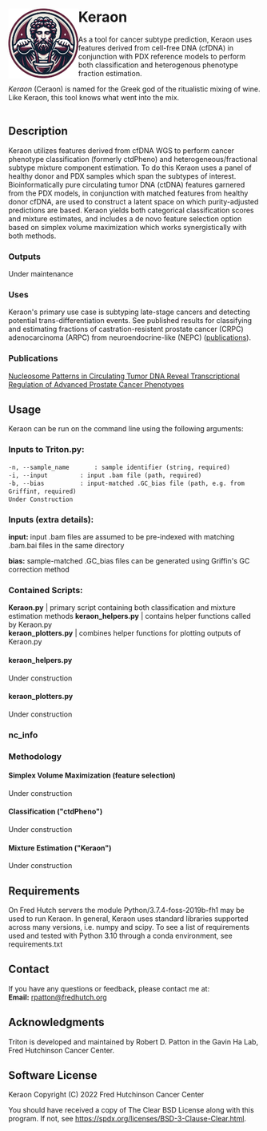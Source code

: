 # Keraon <img src="misc/logo_v1.png" width="140" align="left">
As a tool for cancer subtype prediction, Keraon uses features derived from cell-free DNA (cfDNA) in conjunction
with PDX reference models to perform both classification and heterogenous phenotype fraction estimation.

_Keraon_ (Ceraon) is named for the Greek god of the ritualistic mixing of wine.  
Like Keraon, this tool knows what went into the mix.
<br/><br/>

## Description
Keraon utilizes features derived from cfDNA WGS to perform cancer phenotype classification (formerly ctdPheno) and heterogeneous/fractional
subtype mixture component estimation. To do this Keraon uses a panel of healthy donor and PDX samples which span the subtypes of interest.
Bioinformatically pure circulating tumor DNA (ctDNA) features garnered from the PDX models, in conjunction with matched features from healthy
donor cfDNA, are used to construct a latent space on which purity-adjusted predictions are based. Keraon yields both categorical classification
scores and mixture estimates, and includes a de novo feature selection option based on simplex volume maximization which works synergistically
with both methods.

### Outputs

Under maintenance

### Uses

Keraon's primary use case is subtyping late-stage cancers and detecting potential trans-differentiation events. See published results for
classifying and estimating fractions of castration-resistent prostate cancer (CRPC) adenocarcinoma (ARPC) from neuroendocrine-like (NEPC) ([publications](#publications)).

### Publications

[Nucleosome Patterns in Circulating Tumor DNA Reveal Transcriptional Regulation of Advanced Prostate Cancer Phenotypes](https://doi.org/10.1158/2159-8290.CD-22-0692)

## Usage

Keraon can be run on the command line using the following arguments:

### Inputs to Triton.py:

```
-n, --sample_name		: sample identifier (string, required)  
-i, --input			: input .bam file (path, required)  
-b, --bias			: input-matched .GC_bias file (path, e.g. from Griffin†, required)  
Under Construction
```

### Inputs (extra details):

**input:** input .bam files are assumed to be pre-indexed with matching .bam.bai files in the same directory  

**bias:** sample-matched .GC_bias files can be generated using Griffin's GC correction method

### Contained Scripts:

**Keraon.py** | primary script containing both classification and mixture estimation methods
**keraon_helpers.py** | contains helper functions called by Keraon.py  
**keraon_plotters.py** | combines helper functions for plotting outputs of Keraon.py


#### keraon_helpers.py

Under construction

#### keraon_plotters.py

Under construction

### nc_info



### Methodology

#### Simplex Volume Maximization (feature selection)

Under construction

#### Classification ("ctdPheno")

Under construction

#### Mixture Estimation ("Keraon")

Under construction

## Requirements

On Fred Hutch servers the module Python/3.7.4-foss-2019b-fh1 may be used to run Keraon.
In general, Keraon uses standard libraries supported across many versions, i.e. numpy and scipy.
To see a list of requirements used and tested with Python 3.10 through a conda environment, see requirements.txt

## Contact
If you have any questions or feedback, please contact me at:  
**Email:** <rpatton@fredhutch.org>

## Acknowledgments
Triton is developed and maintained by Robert D. Patton in the Gavin Ha Lab, Fred Hutchinson Cancer Center.  

## Software License
Keraon
Copyright (C) 2022 Fred Hutchinson Cancer Center

You should have received a copy of The Clear BSD License along with this program.
If not, see <https://spdx.org/licenses/BSD-3-Clause-Clear.html>.
